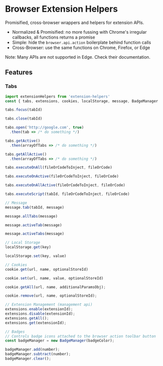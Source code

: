 # Browser Extension Helpers

Promisified, cross-browser wrappers and helpers for extension APIs.

- Normalized & Promisified: no more fussing with Chrome's irregular callbacks, all functions returns a promise
- Simple: hide the `browser.api.action` boilerplate behind function calls
- Cross-Browser: use the same functions on Chrome, Firefox, or Edge

Note: Many APIs are not supported in Edge. Check their documentation.

## Features
### Tabs
```js
import extensionHelpers from 'extension-helpers'
const { tabs, extensions, cookies, localStorage, message, BadgeManager } = extensionHelpers

tabs.focus(tabId)

tabs.close(tabId)

tabs.open('http://google.com', true)
  .then(tab => /* do something */)

tabs.getActive()
  .then(arrayOfTabs => /* do something */)

tabs.getAllActive()
  .then(arrayOfTabs => /* do something */)

tabs.executeOnAll(fileOrCodeToInject, fileOrCode)

tabs.executeOnActive(fileOrCodeToInject, fileOrCode)

tabs.executeOnAllActive(fileOrCodeToInject, fileOrCode)

tabs.executeScript(tabId, fileOrCodeToInject, fileOrCode)

// Message
message.tab(tabId, message)

message.allTabs(message)

message.activeTab(message)

message.activeTabs(message)

// Local Storage
localStorage.get(key)

localStorage.set(key, value)

// Cookies
cookie.get(url, name, optionalStoreId)

cookie.set(url, name, value, optionalStoreId)

cookie.getAll(url, name, additionalParamsObj);

cookie.remove(url, name, optionalStoreId);

// Extension Management (management api)
extensions.enable(extensionId);
extensions.disable(extensionId);
extensions.getAll();
extensions.get(extensionId);

// Badges
// Controls badge icons attached to the browser action toolbar button
const badgeManager = new BadgeManager(badgeColor);

badgeManager.add(number);
badgeManager.subtract(number);
badgeManager.clear();
```
